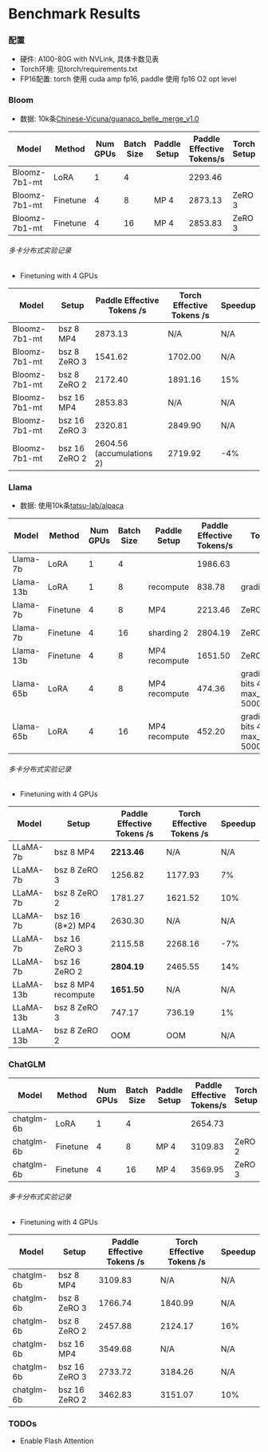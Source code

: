 # Benchmark Results

### 配置

- 硬件: A100-80G with NVLink, 具体卡数见表
- Torch环境: 见torch/requirements.txt
- FP16配置: torch 使用 cuda amp fp16, paddle 使用 fp16 O2 opt level

### Bloom

- 数据: 10k条[Chinese-Vicuna/guanaco_belle_merge_v1.0](https://huggingface.co/datasets/Chinese-Vicuna/guanaco_belle_merge_v1.0)

| Model         | Method   | Num GPUs | Batch Size | Paddle Setup | Paddle Effective Tokens/s | Torch Setup | Torch Effective Tokens/s | **Speedup** |
|---------------|----------|----------|------------|--------------|---------------------------|-------------|--------------------------|---------|
| Bloomz-7b1-mt | LoRA     | 1        | 4          |              | 2293.46                   |             | 1980.32                  | **16%**    |
| Bloomz-7b1-mt | Finetune | 4        | 8          | MP 4         | 2873.13                   | ZeRO 3      | 1702.00                  | **69%**    |
| Bloomz-7b1-mt | Finetune | 4        | 16         | MP 4         | 2853.83                   | ZeRO 3      | 2849.90                  | **0%**     |

###### 多卡分布式实验记录

- Finetuning with 4 GPUs

| Model          | Setup           | Paddle Effective Tokens /s | Torch Effective Tokens /s  |  Speedup  |
|----------------|-----------------|----------------------------|----------------------------|-----------|
| Bloomz-7b1-mt  | bsz 8 MP4     |       2873.13           |         N/A                |   N/A     |
| Bloomz-7b1-mt  | bsz 8 ZeRO 3  |       1541.62               |     1702.00                |   N/A     |
| Bloomz-7b1-mt  | bsz 8 ZeRO 2  |      2172.40            |     1891.16                |   15%     |
| Bloomz-7b1-mt  | bsz 16 MP4    |      2853.83            |         N/A                |   N/A     |
| Bloomz-7b1-mt  | bsz 16 ZeRO 3 |      2320.81                |      2849.90               |   N/A     |
| Bloomz-7b1-mt  | bsz 16 ZeRO 2 |    2604.56 (accumulations 2) |  2719.92              |   -4%     |


### Llama

- 数据: 使用10k条[tatsu-lab/alpaca](https://huggingface.co/datasets/tatsu-lab/alpaca)

| Model     | Method   | Num GPUs | Batch Size  | Paddle Setup | Paddle Effective Tokens/s | Torch Setup | Torch Effective Tokens/s | Speedup |
|-----------|----------|----------|-------------|--------------|---------------------------|-------------|--------------------------|---------|
| Llama-7b  | LoRA     | 1        | 4           |              |  1986.63                  |             | 1895.90                  |  **5%**  |
| Llama-13b | LoRA     | 1        | 8           | recompute    |  838.78                   | gradient ckpt |    768.26              |  **9%**  |
| Llama-7b  | Finetune | 4        | 8           | MP4          |  2213.46                  | ZeRO 2      | 1621.52                  |  **36%**  |
| Llama-7b  | Finetune | 4        | 16          | sharding 2   |  2804.19                  | ZeRO 2      | 2465.55                  |  **14%**  |
| Llama-13b | Finetune | 4        | 8           | MP4 recompute|  1651.50                  | ZeRO 3      | 736.19                   |  **124%**  |
| Llama-65b | LoRA     | 4        | 8           | MP4 recompute|  474.36                   | gradient ckpt, bits 4, max_memory_MB 50000, qlora        | 327.75          |  **45%** |
| Llama-65b | LoRA     | 4        | 16          | MP4 recompute|  452.20                   | gradient ckpt, bits 4, max_memory_MB 50000, qlora        | 405.90          |  **11%** |


###### 多卡分布式实验记录

- Finetuning with 4 GPUs

| Model     | Setup         | Paddle Effective Tokens /s | Torch Effective Tokens /s  |  Speedup  |
|-----------|---------------|----------------------------|----------------------------|-----------|
| LLaMA-7b  | bsz 8 MP4     | **2213.46**                |  N/A                       | N/A       |
| LLaMA-7b  | bsz 8 ZeRO 3  | 1256.82                    |  1177.93                   | 7%       |
| LLaMA-7b  | bsz 8 ZeRO 2  | 1781.27                    |  1621.52                   | 10%       |
| LLaMA-7b  | bsz 16 (8*2) MP4 | 2630.30                 |  N/A                       | N/A       |
| LLaMA-7b  | bsz 16 ZeRO 3 | 2115.58                    |  2268.16                   | -7%       |
| LLaMA-7b  | bsz 16 ZeRO 2 | **2804.19**                |  2465.55                   | 14%       |
| LLaMA-13b | bsz 8 MP4 recompute |  **1651.50**         |  N/A                       | N/A       |
| LLaMA-13b | bsz 8 ZeRO 3  | 747.17                     |  736.19                    | 1%        |
| LLaMA-13b | bsz 8 ZeRO 2  | OOM                        |  OOM                       | N/A       |


### ChatGLM

| Model         | Method   | Num GPUs | Batch Size | Paddle Setup | Paddle Effective Tokens/s | Torch Setup | Torch Effective Tokens/s | Speedup |
|---------------|----------|----------|------------|--------------|---------------------------|-------------|--------------------------|---------|
| chatglm-6b    | LoRA     | 1        | 4          |              |        2654.73            |             |       1866.48            | **42%**    |
| chatglm-6b    | Finetune | 4        | 8          |   MP 4       |        3109.83            |   ZeRO 2    |       2124.17            | **46%**    |
| chatglm-6b    | Finetune | 4        | 16         |   MP 4       |        3569.95            |   ZeRO 3    |       3191.35            | **12%**    |


###### 多卡分布式实验记录

- Finetuning with 4 GPUs

| Model     | Setup           | Paddle Effective Tokens /s | Torch Effective Tokens /s  |  Speedup  |
|-----------|-----------------|----------------------------|----------------------------|-----------|
| chatglm-6b  | bsz 8 MP4     |  3109.83                   |         N/A                |   N/A     |
| chatglm-6b  | bsz 8 ZeRO 3  |    1766.74                     |         1840.99            |   N/A     |
| chatglm-6b  | bsz 8 ZeRO 2  |    2457.88                 |         2124.17            |   16%     |
| chatglm-6b  | bsz 16 MP4    |    3549.68                 |         N/A                |   N/A     |
| chatglm-6b  | bsz 16 ZeRO 3 |    2733.72                 |         3184.26            |   N/A     |
| chatglm-6b  | bsz 16 ZeRO 2 |    3462.83                 |         3151.07            |   10%     |

### TODOs

- Enable Flash Attention
